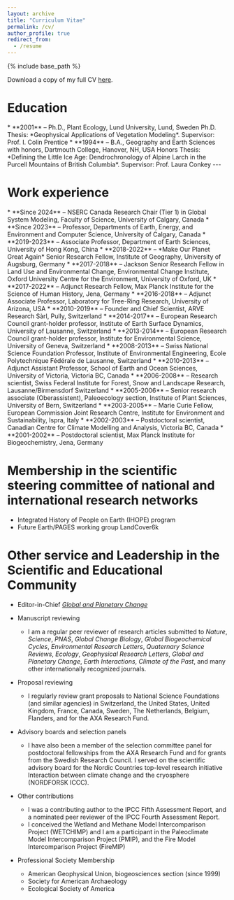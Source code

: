 ```yaml
---
layout: archive
title: "Curriculum Vitae"
permalink: /cv/
author_profile: true
redirect_from:
  - /resume
---
```


<style type="text/css" rel="stylesheet">
    .hanging-indent + ul > li {
        padding-left: 62px;
        text-indent: -62px;
    }
    .hanging-indent + ul > li:not(:last-child) {
        padding-bottom: 1em;
    }
</style>

<style type="text/css" rel="stylesheet">
    .deep-hanging-indent + ul > li {
        padding-left: 114px;
        text-indent: -114px;
    }
    .deep-hanging-indent + ul > li:not(:last-child) {
        padding-bottom: 1em;
    }
</style>

{% include base_path %}

Download a copy of my full CV [here](../files/01_JOKaplan_masterCV_202501.pdf).

Education
======

<div class="hanging-indent"></div>
* **2001** – Ph.D., Plant Ecology, Lund University, Lund, Sweden
Ph.D. Thesis: *Geophysical Applications of Vegetation Modeling*. Supervisor: Prof. I. Colin Prentice
* **1994** – B.A., Geography and Earth Sciences with honors, Dartmouth College, Hanover, NH, USA
Honors Thesis: *Defining the Little Ice Age: Dendrochronology of Alpine Larch in the Purcell Mountains of British Columbia*. Supervisor: Prof. Laura Conkey ---


Work experience
======
<div class="deep-hanging-indent"></div>
* **Since 2024** –	NSERC Canada Research Chair (Tier 1) in Global System Modeling, Faculty of Science, University of Calgary, Canada
* **Since 2023** –	Professor, Departments of Earth, Energy, and Environment and Computer Science, University of Calgary, Canada
* **2019-2023** –	Associate Professor, Department of Earth Sciences, University of Hong Kong, China
* **2018-2022** –	*Make Our Planet Great Again* Senior Research Fellow, Institute of Geography, University of Augsburg, Germany
* **2017-2018** –	Jackson Senior Research Fellow in Land Use and Environmental Change, Environmental Change Institute, Oxford University Centre for the Environment, University of Oxford, UK
* **2017-2022** –	Adjunct Research Fellow, Max Planck Institute for the Science of Human History, Jena, Germany
* **2016-2018** –	Adjunct Associate Professor, Laboratory for Tree-Ring Research, University of Arizona, USA
* **2010-2019** –	Founder and Chief Scientist, ARVE Research Sàrl, Pully, Switzerland
* **2014-2017** –	European Research Council grant-holder professor, Institute of Earth Surface Dynamics, University of Lausanne, Switzerland
* **2013-2014** –	European Research Council grant-holder professor, Institute for Environmental Science, University of Geneva, Switzerland
* **2008-2013** –	Swiss National Science Foundation Professor, Institute of Environmental Engineering, Ecole Polytechnique Fédérale de Lausanne, Switzerland
* **2010-2013** –	Adjunct Assistant Professor, School of Earth and Ocean Sciences, University of Victoria, Victoria BC, Canada
* **2006-2008** –	Research scientist, Swiss Federal Institute for Forest, Snow and Landscape Research, Lausanne/Birmensdorf Switzerland
* **2005-2006** –	Senior research associate (Oberassistent), Paleoecology section, Institute of Plant Sciences, University of Bern, Switzerland
* **2003-2005** –	Marie Curie Fellow, European Commission Joint Research Centre, Institute for Environment and Sustainability, Ispra, Italy
* **2002-2003** –	Postdoctoral scientist, Canadian Centre for Climate Modelling and Analysis, Victoria BC, Canada
* **2001-2002** –	Postdoctoral scientist, Max Planck Institute for Biogeochemistry, Jena, Germany

Membership in the scientific steering committee of national and international research networks
======
*	Integrated History of People on Earth (IHOPE) program
*	Future Earth/PAGES working group LandCover6k

Other service and Leadership in the Scientific and Educational Community
======

* Editor-in-Chief <a href="https://www.journals.elsevier.com/global-and-planetary-change" target="_blank">*Global and Planetary Change*</a>
* Manuscript reviewing
    - I am a regular peer reviewer of research articles submitted to *Nature*, *Science*, *PNAS*, *Global Change Biology*, *Global Biogeochemical Cycles*, *Environmental Research Letters*, *Quaternary Science Reviews*, *Ecology*, *Geophysical Research Letters*, *Global and Planetary Change*, *Earth Interactions*, *Climate of the Past*, and many other internationally recognized journals. 

* Proposal reviewing
    - I regularly review grant proposals to National Science Foundations (and similar agencies) in Switzerland, the United States, United Kingdom, France, Canada, Sweden, The Netherlands, Belgium, Flanders, and for the AXA Research Fund.

* Advisory boards and selection panels
    - I have also been a member of the selection committee panel for postdoctoral fellowships from the AXA Research Fund and for grants from the Swedish Research Council. I served on the scientific advisory board for the Nordic Countries top-level research initiative Interaction between climate change and the cryosphere (NORDFORSK ICCC).

* Other contributions
    - I was a contributing author to the IPCC Fifth Assessment Report, and a nominated peer reviewer of the IPCC Fourth Assessment Report. 
    - I conceived the Wetland and Methane Model Intercomparison Project (WETCHIMP) and I am a participant in the Paleoclimate Model Intercomparison Project (PMIP), and the Fire Model Intercomparison Project (FireMIP)

* Professional Society Membership
    - American Geophysical Union, biogeosciences section (since 1999)
    - Society for American Archaeology
    - Ecological Society of America
